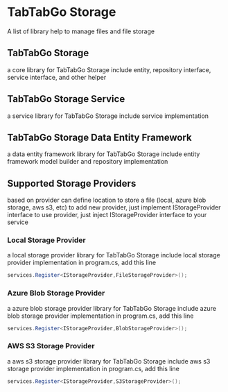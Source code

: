 # TabTabGo Storage
A list of library help to manage files and file storage 
## TabTabGo Storage
a core library for TabTabGo Storage include entity, repository interface, service interface, and other helper
## TabTabGo Storage Service
a service library for TabTabGo Storage include service implementation
## TabTabGo Storage Data Entity Framework
a data entity framework library for TabTabGo Storage include entity framework model builder and repository implementation
## Supported Storage Providers
based on provider can define location to store a file (local, azure blob storage, aws s3, etc)
to add new provider, just implement IStorageProvider interface
to use provider, just inject IStorageProvider interface to your service
### Local Storage Provider 
a local storage provider library for TabTabGo Storage include local storage provider implementation
in program.cs, add this line
```csharp
services.Register<IStorageProvider,FileStorageProvider>();
```
### Azure Blob Storage Provider
a azure blob storage provider library for TabTabGo Storage include azure blob storage provider implementation
in program.cs, add this line
```csharp
services.Register<IStorageProvider,BlobStorageProvider>();
```
### AWS S3 Storage Provider
a aws s3 storage provider library for TabTabGo Storage include aws s3 storage provider implementation
in program.cs, add this line
```csharp
services.Register<IStorageProvider,S3StorageProvider>();
```
